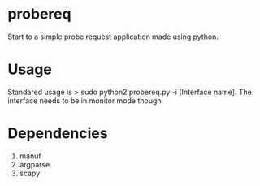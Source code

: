 # probereq
Start to a simple probe request application made using python.

# Usage
Standared usage is > sudo python2 probereq.py -i [Interface name]. The interface needs to be in monitor mode though.

# Dependencies 
1. manuf
2. argparse
3. scapy